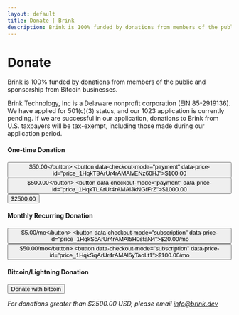 ```yaml
---
layout: default
title: Donate | Brink
description: Brink is 100% funded by donations from members of the public and sponsorship from Bitcoin businesses.
---
```


<h1>Donate</h1>

<p>Brink is 100% funded by donations from members of the public and
sponsorship from Bitcoin businesses.</p>

<p>Brink Technology, Inc is a Delaware nonprofit corporation (EIN 85-2919136). We
have applied for 501(c)(3) status, and our 1023 application is currently
pending. If we are successful in our application, donations to Brink from U.S.
taxpayers will be tax-exempt, including those made during our application
period.</p>

<h4>One-time Donation</h4>

<button data-checkout-mode="payment" data-price-id="price_1HqkSyArUr4rAMAltEjPznBR">$50.00</button>
<button data-checkout-mode="payment" data-price-id="price_1HqkT8ArUr4rAMAlvENz60HJ">$100.00</button>
<button data-checkout-mode="payment" data-price-id="price_1HqkTEArUr4rAMAlqd2g9EEa">$500.00</button>
<button data-checkout-mode="payment" data-price-id="price_1HqkTLArUr4rAMAlJkNGfFrZ">$1000.00</button>
<button data-checkout-mode="payment" data-price-id="price_1HqkTQArUr4rAMAllr5igJQ9">$2500.00</button>

<h4>Monthly Recurring Donation</h4>

<button data-checkout-mode="subscription" data-price-id="price_1Hph47ArUr4rAMAlxD7hYXMa">$5.00/mo</button>
<button data-checkout-mode="subscription" data-price-id="price_1HqkScArUr4rAMAl5H0staN4">$20.00/mo</button>
<button data-checkout-mode="subscription" data-price-id="price_1HqkSjArUr4rAMAlEt5w8qMk">$50.00/mo</button>
<button data-checkout-mode="subscription" data-price-id="price_1HqkSqArUr4rAMAl6yTaoLt1">$100.00/mo</button>

<div id="error-message"></div>

<h4>Bitcoin/Lightning Donation</h4>

<a href="https://checkout.opennode.com/p/5698f840-83ae-4226-a68c-9cfa3005bdbd"><button>Donate with bitcoin</button></a>

<p><em>For donations greater than $2500.00 USD, please email <a href="mailto:info@brink.dev">info@brink.dev</a></em></p>

<script src="https://js.stripe.com/v3/"></script>
<script>
      var PUBLISHABLE_KEY = 'pk_live_51HotqwArUr4rAMAlHIbM3LGwGFb1k2UsRpi91MlbxlYXFJQFSGPcxrJXI3oREpQnWCbTVDHEdzh0RNxsdfzUcSvh002frYUK76';
      var DOMAIN = location.href.replace(/[^/]*$/, '');

      var stripe = Stripe(PUBLISHABLE_KEY);

      // Handle any errors from Checkout
      var handleResult = function (result) {
        if (result.error) {
          var displayError = document.getElementById('error-message');
          displayError.textContent = result.error.message;
        }
      };

      document.querySelectorAll('button').forEach(function (button) {
        button.addEventListener('click', function (e) {
          var mode = e.target.dataset.checkoutMode;
          var priceId = e.target.dataset.priceId;
          var items = [{ price: priceId, quantity: 1 }];
          stripe
            .redirectToCheckout({
              mode: mode,
              lineItems: items,
              successUrl:
                DOMAIN + 'success.html?session_id={CHECKOUT_SESSION_ID}',
              cancelUrl:
                DOMAIN + 'canceled.html?session_id={CHECKOUT_SESSION_ID}',
            })
            .then(handleResult);
        });
      });
    </script>
